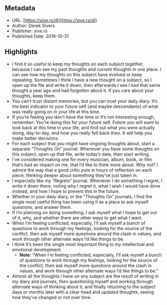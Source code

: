 ## Metadata
* URL: [https://sive.rs/dj](https://sive.rs/dj)
* Author: Derek Sivers
* Publisher: sive.rs
* Published Date: 2019-10-31


## Highlights
* I find it so useful to keep my thoughts on each subject together, because I can see my past thoughts and current thoughts in one place. I can see how my thoughts on this subject have evolved or keep repeating. Sometimes I think I have a new thought on a subject, so I open up the file and write it down, then afterwards I see I had that same thought a year ago and had forgotten about it. If you care about your thoughts, keep them.
* You can’t trust distant memories, but you can trust your daily diary. It’s the best indicator to your future self (and maybe descendants) of what was really going on in your life at this time.
* If you’re feeling you don’t have the time or it’s not interesting enough, remember: You’re doing this for your future self. Future you will want to look back at this time in your life, and find out what you were actually doing, day-to-day, and how you really felt back then. It will help you make better decisions.
* For each subject that you might have ongoing thoughts about, start a separate “Thoughts On” journal. Whenever you have some thoughts on this subject, open up that file, write today’s date, then start writing.
* I’ve considered making one for every musician, album, book, or film that’s had an impact on me, that I’d like to think more about. Why not? I admire the way that a good critic puts in hours of reflection on each piece, thinking deeper about something they’ve just taken in.
* I especially like my “Regrets” journal. Whenever I do something I regret, I write it down there, noting why I regret it, what I wish I would have done instead, and how I hope to prevent this in the future.
* Whether in your daily diary, or the “Thoughts On” journals, I find the single most useful thing has been using it as a place to ask myself questions, and answer them.
* If I’m planning on doing something, I ask myself what I hope to get out of it, why, and whether there are other ways to get what I want.
* When I’m feeling conflicted, especially, I’ll ask myself a bunch of questions to work through my feelings, looking for the source of the conflict, then ask myself more questions around the clash in values, and work through other alternate ways I’d like things to be.
* I think it’s been the single most important thing to my intellectual and emotional development.
  * **Note**: “When I’m feeling conflicted, especially, I’ll ask myself a bunch of questions to work through my feelings, looking for the source of the conflict, then ask myself more questions around the clash in values, and work through other alternate ways I’d like things to be.”
* Almost all the thoughts I have on any subject are the result of writing in my diary and journals, then questioning myself and working through alternate ways of thinking about it, and finally returning to the subject days or months later with a clear head and updated thoughts, seeing how they’ve changed or not over time.
